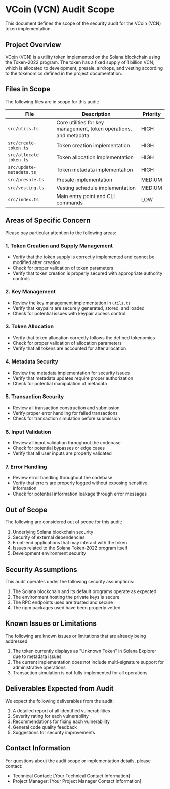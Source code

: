 # VCoin (VCN) Audit Scope

This document defines the scope of the security audit for the VCoin (VCN) token implementation.

## Project Overview

VCoin (VCN) is a utility token implemented on the Solana blockchain using the Token-2022 program. The token has a fixed supply of 1 billion VCN, which is allocated to development, presale, airdrops, and vesting according to the tokenomics defined in the project documentation.

## Files in Scope

The following files are in scope for this audit:

| File | Description | Priority |
|------|-------------|----------|
| `src/utils.ts` | Core utilities for key management, token operations, and metadata | HIGH |
| `src/create-token.ts` | Token creation implementation | HIGH |
| `src/allocate-token.ts` | Token allocation implementation | HIGH |
| `src/update-metadata.ts` | Token metadata implementation | HIGH |
| `src/presale.ts` | Presale implementation | MEDIUM |
| `src/vesting.ts` | Vesting schedule implementation | MEDIUM |
| `src/index.ts` | Main entry point and CLI commands | LOW |

## Areas of Specific Concern

Please pay particular attention to the following areas:

### 1. Token Creation and Supply Management
- Verify that the token supply is correctly implemented and cannot be modified after creation
- Check for proper validation of token parameters
- Verify that token creation is properly secured with appropriate authority controls

### 2. Key Management
- Review the key management implementation in `utils.ts`
- Verify that keypairs are securely generated, stored, and loaded
- Check for potential issues with keypair access control

### 3. Token Allocation
- Verify that token allocation correctly follows the defined tokenomics
- Check for proper validation of allocation parameters
- Verify that all tokens are accounted for after allocation

### 4. Metadata Security
- Review the metadata implementation for security issues
- Verify that metadata updates require proper authorization
- Check for potential manipulation of metadata

### 5. Transaction Security
- Review all transaction construction and submission
- Verify proper error handling for failed transactions
- Check for transaction simulation before submission

### 6. Input Validation
- Review all input validation throughout the codebase
- Check for potential bypasses or edge cases
- Verify that all user inputs are properly validated

### 7. Error Handling
- Review error handling throughout the codebase
- Verify that errors are properly logged without exposing sensitive information
- Check for potential information leakage through error messages

## Out of Scope

The following are considered out of scope for this audit:

1. Underlying Solana blockchain security
2. Security of external dependencies 
3. Front-end applications that may interact with the token
4. Issues related to the Solana Token-2022 program itself
5. Development environment security

## Security Assumptions

This audit operates under the following security assumptions:

1. The Solana blockchain and its default programs operate as expected
2. The environment hosting the private keys is secure
3. The RPC endpoints used are trusted and secure
4. The npm packages used have been properly vetted

## Known Issues or Limitations

The following are known issues or limitations that are already being addressed:

1. The token currently displays as "Unknown Token" in Solana Explorer due to metadata issues
2. The current implementation does not include multi-signature support for administrative operations
3. Transaction simulation is not fully implemented for all operations

## Deliverables Expected from Audit

We expect the following deliverables from the audit:

1. A detailed report of all identified vulnerabilities
2. Severity rating for each vulnerability
3. Recommendations for fixing each vulnerability
4. General code quality feedback
5. Suggestions for security improvements

## Contact Information

For questions about the audit scope or implementation details, please contact:

- Technical Contact: [Your Technical Contact Information]
- Project Manager: [Your Project Manager Contact Information] 